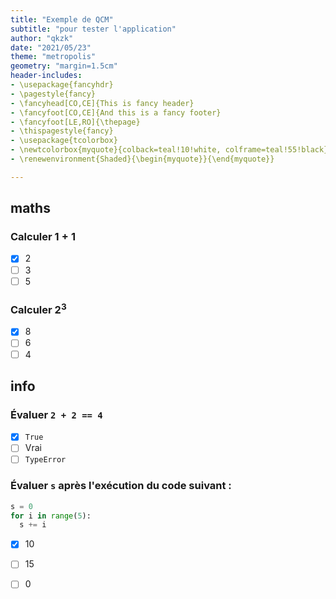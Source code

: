 ```yaml
---
title: "Exemple de QCM"
subtitle: "pour tester l'application"
author: "qkzk"
date: "2021/05/23"
theme: "metropolis"
geometry: "margin=1.5cm"
header-includes:
- \usepackage{fancyhdr}
- \pagestyle{fancy}
- \fancyhead[CO,CE]{This is fancy header}
- \fancyfoot[CO,CE]{And this is a fancy footer}
- \fancyfoot[LE,RO]{\thepage}
- \thispagestyle{fancy}
- \usepackage{tcolorbox}
- \newtcolorbox{myquote}{colback=teal!10!white, colframe=teal!55!black}
- \renewenvironment{Shaded}{\begin{myquote}}{\end{myquote}}

---
```



## maths

### Calculer $1 +1$

- [x] 2
- [ ] 3
- [ ] 5

### Calculer $2^3$

- [x] 8
- [ ] 6
- [ ] 4

## info

### Évaluer `2 + 2 == 4`

- [x] `True`
- [ ] Vrai
- [ ] `TypeError`

### Évaluer `s` après l'exécution du code suivant :

```python
s = 0
for i in range(5):
  s += i
```

- [x] 10
- [ ] 15
- [ ] 0


